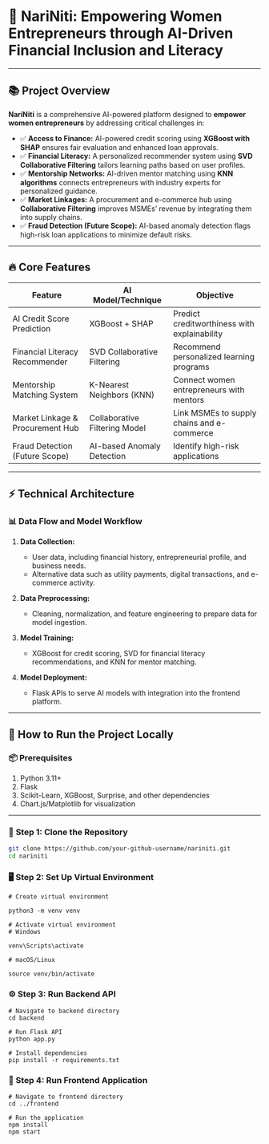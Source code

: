 # 🎯 **NariNiti: Empowering Women Entrepreneurs through AI-Driven Financial Inclusion and Literacy**

---

## 📚 **Project Overview**

**NariNiti** is a comprehensive AI-powered platform designed to **empower women entrepreneurs** by addressing critical challenges in:

- ✅ **Access to Finance:** AI-powered credit scoring using **XGBoost with SHAP** ensures fair evaluation and enhanced loan approvals.  
- ✅ **Financial Literacy:** A personalized recommender system using **SVD Collaborative Filtering** tailors learning paths based on user profiles.  
- ✅ **Mentorship Networks:** AI-driven mentor matching using **KNN algorithms** connects entrepreneurs with industry experts for personalized guidance.  
- ✅ **Market Linkages:** A procurement and e-commerce hub using **Collaborative Filtering** improves MSMEs’ revenue by integrating them into supply chains.  
- ✅ **Fraud Detection (Future Scope):** AI-based anomaly detection flags high-risk loan applications to minimize default risks.

---

## 🔥 **Core Features**

| Feature                          | AI Model/Technique                  | Objective                                  |
|-----------------------------------|-------------------------------------|--------------------------------------------|
| AI Credit Score Prediction        | XGBoost + SHAP                      | Predict creditworthiness with explainability |
| Financial Literacy Recommender     | SVD Collaborative Filtering        | Recommend personalized learning programs  |
| Mentorship Matching System         | K-Nearest Neighbors (KNN)           | Connect women entrepreneurs with mentors  |
| Market Linkage & Procurement Hub   | Collaborative Filtering Model      | Link MSMEs to supply chains and e-commerce |
| Fraud Detection (Future Scope)     | AI-based Anomaly Detection          | Identify high-risk applications            |

---

## ⚡️ **Technical Architecture**

### 📊 **Data Flow and Model Workflow**

1. **Data Collection:**  
   - User data, including financial history, entrepreneurial profile, and business needs.  
   - Alternative data such as utility payments, digital transactions, and e-commerce activity.  

2. **Data Preprocessing:**  
   - Cleaning, normalization, and feature engineering to prepare data for model ingestion.  

3. **Model Training:**  
   - XGBoost for credit scoring, SVD for financial literacy recommendations, and KNN for mentor matching.  

4. **Model Deployment:**  
   - Flask APIs to serve AI models with integration into the frontend platform.  

---


## 🚀 **How to Run the Project Locally**

### 📦 **Prerequisites**

1. Python 3.11+  
2. Flask  
3. Scikit-Learn, XGBoost, Surprise, and other dependencies  
4. Chart.js/Matplotlib for visualization  

---

### 🔧 **Step 1: Clone the Repository**

```bash
git clone https://github.com/your-github-username/nariniti.git
cd nariniti
```
### 🖥️ Step 2: Set Up Virtual Environment
```
# Create virtual environment

python3 -m venv venv

# Activate virtual environment
# Windows

venv\Scripts\activate

# macOS/Linux

source venv/bin/activate
```
### ⚙️ Step 3: Run Backend API

```
# Navigate to backend directory
cd backend

# Run Flask API
python app.py

# Install dependencies
pip install -r requirements.txt
```

### 🎨 Step 4: Run Frontend Application

```
# Navigate to frontend directory
cd ../frontend

# Run the application
npm install
npm start
```


